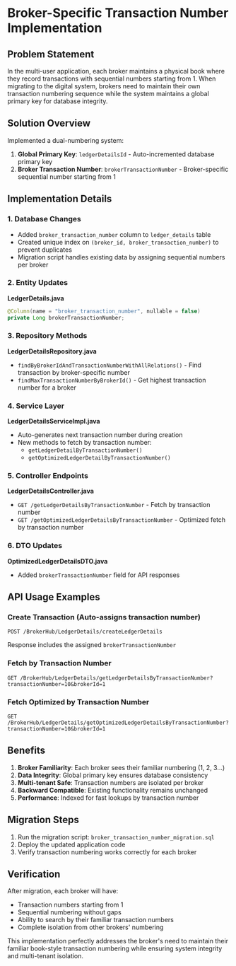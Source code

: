 # Broker-Specific Transaction Number Implementation

## Problem Statement
In the multi-user application, each broker maintains a physical book where they record transactions with sequential numbers starting from 1. When migrating to the digital system, brokers need to maintain their own transaction numbering sequence while the system maintains a global primary key for database integrity.

## Solution Overview
Implemented a dual-numbering system:
1. **Global Primary Key**: `ledgerDetailsId` - Auto-incremented database primary key
2. **Broker Transaction Number**: `brokerTransactionNumber` - Broker-specific sequential number starting from 1

## Implementation Details

### 1. Database Changes
- Added `broker_transaction_number` column to `ledger_details` table
- Created unique index on `(broker_id, broker_transaction_number)` to prevent duplicates
- Migration script handles existing data by assigning sequential numbers per broker

### 2. Entity Updates
**LedgerDetails.java**
```java
@Column(name = "broker_transaction_number", nullable = false)
private Long brokerTransactionNumber;
```

### 3. Repository Methods
**LedgerDetailsRepository.java**
- `findByBrokerIdAndTransactionNumberWithAllRelations()` - Find transaction by broker-specific number
- `findMaxTransactionNumberByBrokerId()` - Get highest transaction number for a broker

### 4. Service Layer
**LedgerDetailsServiceImpl.java**
- Auto-generates next transaction number during creation
- New methods to fetch by transaction number:
  - `getLedgerDetailByTransactionNumber()`
  - `getOptimizedLedgerDetailByTransactionNumber()`

### 5. Controller Endpoints
**LedgerDetailsController.java**
- `GET /getLedgerDetailsByTransactionNumber` - Fetch by transaction number
- `GET /getOptimizedLedgerDetailsByTransactionNumber` - Optimized fetch by transaction number

### 6. DTO Updates
**OptimizedLedgerDetailsDTO.java**
- Added `brokerTransactionNumber` field for API responses

## API Usage Examples

### Create Transaction (Auto-assigns transaction number)
```http
POST /BrokerHub/LedgerDetails/createLedgerDetails
```
Response includes the assigned `brokerTransactionNumber`

### Fetch by Transaction Number
```http
GET /BrokerHub/LedgerDetails/getLedgerDetailsByTransactionNumber?transactionNumber=10&brokerId=1
```

### Fetch Optimized by Transaction Number
```http
GET /BrokerHub/LedgerDetails/getOptimizedLedgerDetailsByTransactionNumber?transactionNumber=10&brokerId=1
```

## Benefits
1. **Broker Familiarity**: Each broker sees their familiar numbering (1, 2, 3...)
2. **Data Integrity**: Global primary key ensures database consistency
3. **Multi-tenant Safe**: Transaction numbers are isolated per broker
4. **Backward Compatible**: Existing functionality remains unchanged
5. **Performance**: Indexed for fast lookups by transaction number

## Migration Steps
1. Run the migration script: `broker_transaction_number_migration.sql`
2. Deploy the updated application code
3. Verify transaction numbering works correctly for each broker

## Verification
After migration, each broker will have:
- Transaction numbers starting from 1
- Sequential numbering without gaps
- Ability to search by their familiar transaction numbers
- Complete isolation from other brokers' numbering

This implementation perfectly addresses the broker's need to maintain their familiar book-style transaction numbering while ensuring system integrity and multi-tenant isolation.